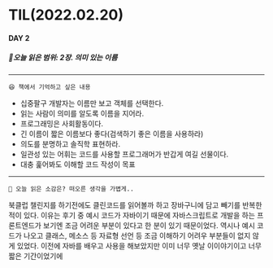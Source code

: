 # TIL(2022.02.20)

#### DAY 2
##### 🔖오늘 읽은 범위: 2장. 의미 있는 이름
---
    😆 책에서 기억하고 싶은 내용
    
- 십중팔구 개발자는 이름만 보고 객체를 선택한다.
- 읽는 사람이 의미를 알도록 이름을 지어라.
- 프로그래밍은 사회활동이다.
- 긴 이름이 짧은 이름보다 좋다(검색하기 좋은 이름을 사용하라)
- 의도를 분명하고 솔직학 표현하라.
- 일관성 있는 어휘는 코드를 사용할 프로그래머가 반갑게 여길 선물이다.
- 대충 훑어봐도 이해할 코드 작성이 목표

---

    🤔 오늘 읽은 소감은? 떠오른 생각을 가볍게.. 
    
북클럽 챌린지를 하기전에도 클린코드를 읽어볼까 하고 장바구니에 담고 빼기를 반복한 적이 있다.
이유는 후기 중 예시 코드가 자바이기 때문에 자바스크립트로 개발을 하는 프론트엔드가 보기엔 조금 어려운 부분이 있다고 한 분이 있기 때문이었다.
역시나 예시 코드가 나오고 클래스, 메소스 등 자료형 선언 등 조금 이해하기 어려우 부분들이 없지 않게 있었다.
이전에 자바를 배우고 사용을 해보았지만 이미 너무 옛날 이이야기이고 너무 짧은 기간이었기에 
